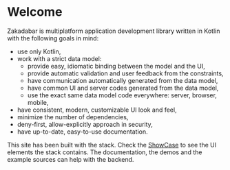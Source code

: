 # Welcome

Zakadabar is multiplatform application development library written in Kotlin
with the following goals in mind:

- use only Kotlin,
- work with a strict data model:
    - provide easy, idiomatic binding between the model and the UI,
    - provide automatic validation and user feedback from the constraints,
    - have communication automatically generated from the data model,
    - have common UI and server codes generated from the data model,
    - use the exact same data model code everywhere: server, browser, mobile,
- have consistent, modern, customizable UI look and feel,
- minimize the number of dependencies,
- deny-first, allow-explicitly approach in security,
- have up-to-date, easy-to-use documentation.

This site has been built with the stack. Check the [ShowCase](/en/ShowCase) to
see the UI elements the stack contains. The documentation, the demos and the 
example sources can help with the backend.